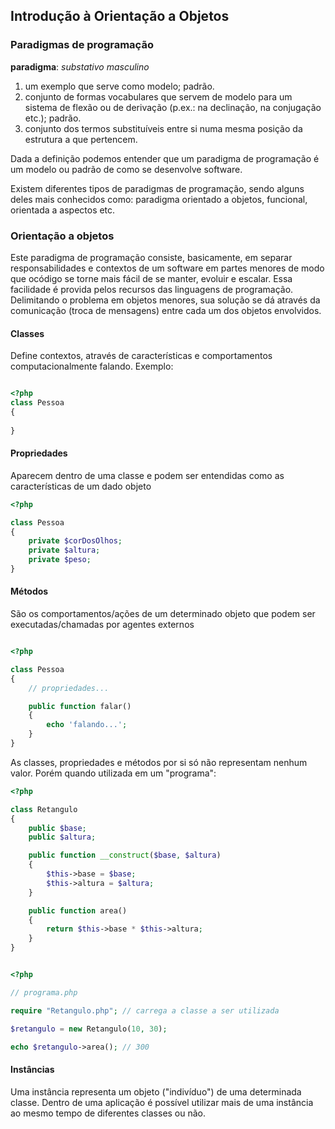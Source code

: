 ## Introdução à Orientação a Objetos

### Paradigmas de programação

**paradigma**: _substativo masculino_

1. um exemplo que serve como modelo; padrão.
2. conjunto de formas vocabulares que servem de modelo para um sistema de flexão ou de derivação (p.ex.: na declinação, na conjugação etc.); padrão.
3. conjunto dos termos substituíveis entre si numa mesma posição da estrutura a que pertencem.

Dada a definição podemos entender que um paradigma de programação é um modelo ou padrão de como se desenvolve software.
 
Existem diferentes tipos de paradigmas de programação, sendo alguns deles mais conhecidos como: paradigma orientado a objetos, funcional, orientada a aspectos etc.
 
### Orientação a objetos
 
Este paradigma de programação consiste, basicamente, em separar responsabilidades e contextos de um software em partes menores de modo que ocódigo se torne mais fácil de se manter, evoluir e escalar. Essa facilidade é provida pelos recursos das linguagens de programação.
Delimitando o problema em objetos menores, sua solução se dá através da comunicação (troca de mensagens) entre cada um dos objetos envolvidos.


#### Classes

Define contextos, através de características e comportamentos computacionalmente falando. Exemplo:

```php

<?php 
class Pessoa
{
    
}

```

#### Propriedades

Aparecem dentro de uma classe e podem ser entendidas como as características de um dado objeto

```php
<?php

class Pessoa
{
    private $corDosOlhos;
    private $altura;
    private $peso;
}

```

#### Métodos

São os comportamentos/ações de um determinado objeto que podem ser executadas/chamadas por agentes externos

```php

<?php

class Pessoa
{
    // propriedades...

    public function falar()
    {
        echo 'falando...';
    }
}

```

As classes, propriedades e métodos por si só não representam nenhum valor. Porém quando utilizada em um "programa":
```php
<?php

class Retangulo
{
    public $base;
    public $altura;

    public function __construct($base, $altura)
    {
        $this->base = $base;
        $this->altura = $altura;
    }

    public function area()
    {
        return $this->base * $this->altura;
    }
}
```

```php

<?php

// programa.php

require "Retangulo.php"; // carrega a classe a ser utilizada

$retangulo = new Retangulo(10, 30);

echo $retangulo->area(); // 300

```

#### Instâncias

Uma instância representa um objeto ("indivíduo") de uma determinada classe. Dentro de uma aplicação é possível utilizar mais de uma instância ao mesmo tempo de diferentes classes ou não.
